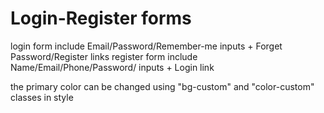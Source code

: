# Login-Register forms
login form include Email/Password/Remember-me inputs + Forget Password/Register links
register form include Name/Email/Phone/Password/ inputs + Login link

the primary color can be changed using "bg-custom" and "color-custom" classes in style 
